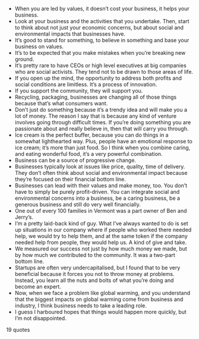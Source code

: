  - When you are led by values, it doesn’t cost your business, it helps your business.
 - Look at your business and the activities that you undertake. Then, start to think about not just your economic concerns, but about social and environmental impacts that businesses have.
 - It’s good to stand for something, to believe in something and base your business on values.
 - It’s to be expected that you make mistakes when you’re breaking new ground.
 - It’s pretty rare to have CEOs or high level executives at big companies who are social activists. They tend not to be drawn to those areas of life.
 - If you open up the mind, the opportunity to address both profits and social conditions are limitless. It’s a process of innovation.
 - If you support the community, they will support you.
 - Recycling, packaging, businesses are changing all of those things because that’s what consumers want.
 - Don’t just do something because it’s a trendy idea and will make you a lot of money. The reason I say that is because any kind of venture involves going through difficult times. If you’re doing something you are passionate about and really believe in, then that will carry you through.
 - Ice cream is the perfect buffer, because you can do things in a somewhat lighthearted way. Plus, people have an emotional response to ice cream; it’s more than just food. So I think when you combine caring, and eating wonderful food, it’s a very powerful combination.
 - Business can be a source of progressive change.
 - Businesses typically look at issues like price, quality, time of delivery. They don’t often think about social and environmental impact because they’re focused on their financial bottom line.
 - Businesses can lead with their values and make money, too. You don’t have to simply be purely profit-driven. You can integrate social and environmental concerns into a business, be a caring business, be a generous business and still do very well financially.
 - One out of every 100 families in Vermont was a part owner of Ben and Jerry’s.
 - I’m a pretty laid-back kind of guy. What I’ve always wanted to do is set up situations in our company where if people who worked there needed help, we would try to help them, and at the same token if the company needed help from people, they would help us. A kind of give and take.
 - We measured our success not just by how much money we made, but by how much we contributed to the community. It was a two-part bottom line.
 - Startups are often very undercapitalised, but I found that to be very beneficial because it forces you not to throw money at problems. Instead, you learn all the nuts and bolts of what you’re doing and become an expert.
 - Now, when we face a problem like global warming, and you understand that the biggest impacts on global warming come from business and industry, I think business needs to take a leading role.
 - I guess I harboured hopes that things would happen more quickly, but I’m not disappointed.

19 quotes